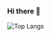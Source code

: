 ### Hi there 👋

<!--
**ch3coo2ca/ch3coo2ca** is a ✨ _special_ ✨ repository because its `README.md` (this file) appears on your GitHub profile.

Here are some ideas to get you started:

- 🔭 I’m currently working on ...
- 🌱 I’m currently learning ...
- 👯 I’m looking to collaborate on ...
- 🤔 I’m looking for help with ...
- 💬 Ask me about ...
- 📫 How to reach me: ...
- 😄 Pronouns: ...
- ⚡ Fun fact: ...
-->
<!-- ![github stats](https://github-readme-stats.vercel.app/api?username=ch3coo2ca&count_private=true&show_icons=true&include_all_commits=true) -->

![Top Langs](https://github-readme-stats.vercel.app/api/top-langs/?username=ch3coo2ca&hide=TeX&layout=compact)
